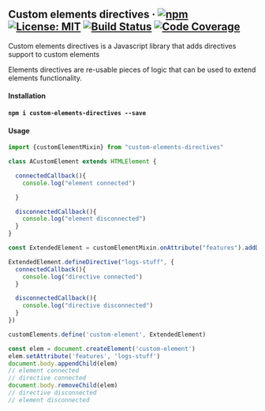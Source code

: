 Custom elements directives &middot; [![npm](https://img.shields.io/npm/v/custom-elements-directives.svg?style=flat-square)](https://www.npmjs.com/package/custom-elements-directives) [![License: MIT](https://img.shields.io/badge/License-MIT-green.svg?style=flat-square)](https://opensource.org/licenses/MIT) [![Build Status](https://img.shields.io/travis/OmarCastro/custom-elements-directives/master.svg?style=flat-square)](https://travis-ci.org/OmarCastro/custom-elements-directives) [![Code Coverage](https://img.shields.io/codecov/c/github/OmarCastro/custom-elements-directives.svg?style=flat-square)](https://codecov.io/gh/OmarCastro/custom-elements-directives)
------

Custom elements directives is a Javascript library that adds directives support to custom elements

Elements directives are re-usable pieces of logic that can be used to extend elements functionality.



#### Installation

#### `npm i custom-elements-directives --save`

#### Usage
```Javascript
import {customElementMixin} from "custom-elements-directives" 

class ACustomElement extends HTMLElement {

  connectedCallback(){
    console.log("element connected")

  }

  disconnectedCallback(){
    console.log("element disconnected")
  }
}

const ExtendedElement = customElementMixin.onAttribute("features").addDirectivesSupport(ACustomElement)

ExtendedElement.defineDirective("logs-stuff", {
  connectedCallback(){
    console.log("directive connected")
  }

  disconnectedCallback(){
    console.log("directive disconnected")
  }
})

customElements.define('custom-element', ExtendedElement)

const elem = document.createElement('custom-element')
elem.setAttribute('features', 'logs-stuff')
document.body.appendChild(elem)
// element connected
// directive connected
document.body.removeChild(elem)
// directive disconnected
// element disconnected
```
